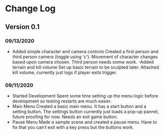 # Change Log
## Version 0.1
### 09/13/2020
- Added simple character and camera controls
Created a first person and third person camera (toggle using 'c'). Movement of character changes based upon camera chosen. Third person needs somw work.
-Added terrain and kill volume
Set up basic terrain to be sculpted later. Attached kill volume, currently just logs if player exits trigger.


### 09/11/2020
- Started Development
Spent some time setting up the menu logic before development so testing restarts are much easier.
- Main Menu
Created a basic main menu. It has a start button and a setting button. The settings button currently just loads a pop-up pannel, future proofing for now. Needs an exit game button.
- Pause Menu
Made a sample scene and created a pause menu. Have to fix that you can't exit with a key press but the buttons work.
